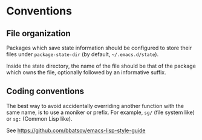 Conventions
===========

File organization
-----------------

Packages which save state information should be configured to store
their files under `package-state-dir` (by default, `~/.emacs.d/state`).

Inside the state directory, the name of the file should be that of the package
which owns the file, optionally followed by an informative suffix.

Coding conventions
------------------

The best way to avoid accidentally overriding another function with the same
name, is to use a moniker or prefix. For example, `sg/` (file system like) or
`sg:` (Common Lisp like).

See https://github.com/bbatsov/emacs-lisp-style-guide
